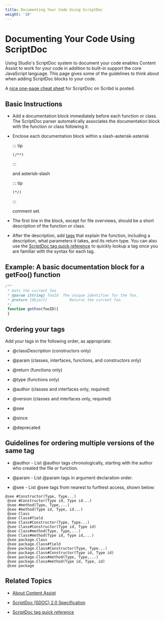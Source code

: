 ```yaml
---
title: Documenting Your Code Using ScriptDoc
weight: '10'
---
```


# Documenting Your Code Using ScriptDoc

Using Studio's ScriptDoc system to document your code enables Content Assist to work for your code in addition to built-in support the core JavaScript language. This page gives some of the guidelines to think about when adding ScriptDoc blocks to your code.

A [nice one-page cheat sheet](http://www.scribd.com/doc/10040039/ScriptDoc-Cheatsheet-v01) for ScriptDoc on Scribd is posted.

## Basic Instructions

* Add a documentation block immediately before each function or class. The ScriptDoc parser automatically associates the documentation block with the function or class following it.

* Enclose each documentation block within a slash-asterisk-asterisk

    ::: tip
    ```
    (/**)
    ```
    :::

    and asterisk-slash

    ::: tip
    ```
    (*/)
    ```
    :::

    comment set.

* The first line in the block, except for file overviews, should be a short description of the function or class.

* After the description, add [tags](#undefined) that explain the function, including a description, what parameters it takes, and its return type. You can also use the [ScriptDoc tag quick reference](/guide/Axway_Appcelerator_Studio/Axway_Appcelerator_Studio_Guide/Web_Development/JavaScript_Development/ScriptDoc_tag_quick_reference/) to quickly lookup a tag once you are familiar with the syntax for each tag.

## Example: A basic documentation block for a getFoo() function

```javascript
/**
 * Gets the current foo
 * @param {String} fooId  The unique identifier for the foo.
 * @return {Object}          Returns the current foo.
 */
 function getFoo(fooID){
 }
```

## Ordering your tags

Add your tags in the following order, as appropriate:

* @classDescription (constructors only)

* @param (classes, interfaces, functions, and constructors only)

* @return (functions only)

* @type (functions only)

* @author (classes and interfaces only, required)

* @version (classes and interfaces only, required)

* @see

* @since

* @deprecated

## Guidelines for ordering multiple versions of the same tag

* @author - List @author tags chronologically, starting with the author who created the file or function.

* @param - List @param tags in argument declaration order.

* @see - List @see tags from nearest to furthest access, shown below:

```
@see #Constructor(Type, Type...)
 @see #Constructor(Type id, Type id...)
 @see #method(Type, Type,...)
 @see #method(Type id, Type, id...)
 @see Class
 @see Class#field
 @see Class#Constructor(Type, Type...)
 @see Class#Constructor(Type id, Type id)
 @see Class#method(Type, Type,...)
 @see Class#method(Type id, Type id,...)
 @see package.Class
 @see package.Class#field
 @see package.Class#Constructor(Type, Type...)
 @see package.Class#Constructor(Type id, Type id)
 @see package.Class#method(Type, Type,...)
 @see package.Class#method(Type id, Type, id)
 @see package
```

## Related Topics

* [About Content Assist](/guide/Axway_Appcelerator_Studio/Axway_Appcelerator_Studio_Guide/Basic_Concepts/Content_Assist/About_Content_Assist/)

* [ScriptDoc (SDOC) 2.0 Specification](#undefined)

* [ScriptDoc tag quick reference](/guide/Axway_Appcelerator_Studio/Axway_Appcelerator_Studio_Guide/Web_Development/JavaScript_Development/ScriptDoc_tag_quick_reference/)
